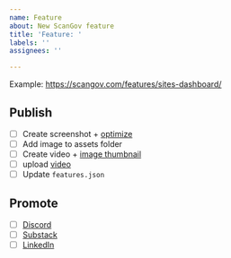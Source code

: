 ```yaml
---
name: Feature
about: New ScanGov feature
title: 'Feature: '
labels: ''
assignees: ''

---
```


Example: https://scangov.com/features/sites-dashboard/

## Publish

- [ ] Create screenshot + [optimize](https://imagecompressor.com/)
- [ ] Add image to assets folder
- [ ] Create video + [image thumbnail](https://www.figma.com/design/GsHY2OGkxXmlcKhREfaKY0/ScanGov-brand-assets?node-id=0-1&t=GM82sxHYJQVR3DT2-1)
- [ ] upload [video](https://www.youtube.com/@scangov)
- [ ] Update `features.json`

## Promote
- [ ] [Discord](https://discord.gg/EPCXEMAX5y)
- [ ] [Substack](https://scangov.substack.com/)
- [ ] [LinkedIn](https://www.linkedin.com/company/scangov)
